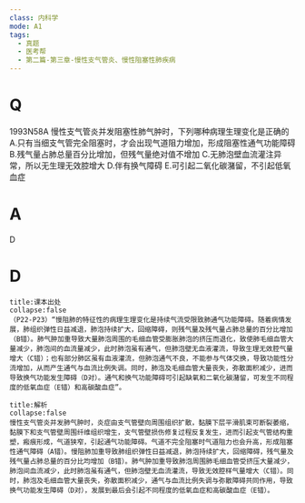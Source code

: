 ```yaml
---
class: 内科学
mode: A1
tags:
  - 真题
  - 医考帮
  - 第二篇-第三章-慢性支气管炎、慢性阻塞性肺疾病
---
```


# Q
1993N58A 慢性支气管炎并发阻塞性肺气肿时，下列哪种病理生理变化是正确的
A.只有当细支气管完全阻塞时，才会出现气道阻力增加，形成阻塞性通气功能障碍
B.残气量占肺总量百分比增加，但残气量绝对值不增加
C.无肺泡壁血流灌注异常，所以无生理无效腔增大
D.伴有换气障碍
E.可引起二氧化碳潴留，不引起低氧血症

# A
D
# D
```ad-note
title:课本出处
collapse:false
（P22-P23）“慢阻肺的特征性的病理生理变化是持续气流受限致肺通气功能障碍。随着病情发展，肺组织弹性日益减退，肺泡持续扩大，回缩障碍，则残气量及残气量占肺总量的百分比增加（B错）。肺气肿加重导致大量肺泡周围的毛细血管受膨胀肺泡的挤压而退化，致使肺毛细血管大量减少，肺泡间的血流量减少，此时肺泡虽有通气，但肺泡壁无血液灌流，导致生理无效腔气量增大（C错）；也有部分肺区虽有血液灌流，但肺泡通气不良，不能参与气体交换，导致功能性分流增加，从而产生通气与血流比例失调。同时，肺泡及毛细血管大量丧失，弥散面积减少，进而导致换气功能发生障碍（D对）。通气和换气功能障碍可引起缺氧和二氧化碳潴留，可发生不同程度的低氧血症（E错）和高碳酸血症”。
```

```ad-summary
title:解析
collapse:false
慢性支气管炎并发肺气肿时，炎症由支气管壁向周围组织扩散，黏膜下层平滑肌束可断裂萎缩，黏膜下和支气管壁周围纤维组织增生，支气管壁损伤修复过程反复发生，进而引起支气管结构重塑，瘢痕形成，气道狭窄，引起通气功能障碍。气道不完全阻塞时气道阻力也会升高，形成阻塞性通气障碍（A错）。慢阻肺加重导致肺组织弹性日益减退，肺泡持续扩大，回缩障碍，残气量及残气量占肺总量的百分比均增加（B错）。肺气肿加重导致肺泡周围肺毛细血管受挤压大量减少，肺泡间血流减少，此时肺泡虽有通气，但肺泡壁无血流灌流，导致无效腔样气量增大（C错）。同时，肺泡及毛细血管大量丧失，弥散面积减少，通气与血流比例失调与弥散障碍共同作用，导致换气功能发生障碍（D对），发展到最后会引起不同程度的低氧血症和高碳酸血症（E错）。
```

